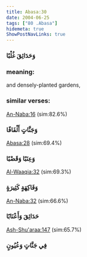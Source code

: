 ```yaml
---
title: Abasa:30
date: 2004-06-25
tags: ["80 .Abasa"]
hidemeta: true 
ShowPostNavLinks: true 
---
```

### وَحَدَائِقَ غُلْبًا
### meaning: 
and densely-planted gardens,
### similar verses: 

[An-Naba:16](/78/16) (sim:82.6%)

### وَجَنَّاتٍ أَلْفَافًا

[Abasa:28](/80/28) (sim:69.4%)

### وَعِنَبًا وَقَضْبًا

[Al-Waaqia:32](/56/32) (sim:69.3%)

### وَفَاكِهَةٍ كَثِيرَةٍ

[An-Naba:32](/78/32) (sim:66.6%)

### حَدَائِقَ وَأَعْنَابًا

[Ash-Shu'araa:147](/26/147) (sim:65.7%)

### فِي جَنَّاتٍ وَعُيُونٍ
